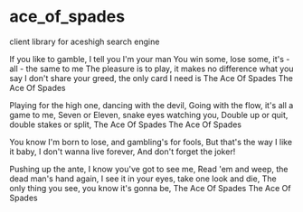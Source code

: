 ace_of_spades
=============

client library for aceshigh search engine

If you like to gamble, I tell you I'm your man
You win some, lose some, it's - all - the same to me
The pleasure is to play, it makes no difference what you say
I don't share your greed, the only card I need is
The Ace Of Spades
The Ace Of Spades

Playing for the high one, dancing with the devil,
Going with the flow, it's all a game to me,
Seven or Eleven, snake eyes watching you,
Double up or quit, double stakes or split,
The Ace Of Spades
The Ace Of Spades

You know I'm born to lose, and gambling's for fools,
But that's the way I like it baby,
I don't wanna live forever,
And don't forget the joker!

Pushing up the ante, I know you've got to see me,
Read 'em and weep, the dead man's hand again,
I see it in your eyes, take one look and die,
The only thing you see, you know it's gonna be,
The Ace Of Spades
The Ace Of Spades